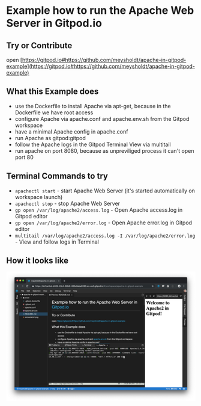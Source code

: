 # Example how to run the Apache Web Server in Gitpod.io

## Try or Contribute

open [https://gitpod.io#https://github.com/meysholdt/apache-in-gitpod-example](https://gitpod.io#https://github.com/meysholdt/apache-in-gitpod-example)

## What this Example does

* use the Dockerfile to install Apache via apt-get, because in the Dockerfile we have root access
* configure Apache via apache.conf and apache.env.sh from the Gitpod workspace
* have a minimal Apache config in apache.conf
* run Apache as gitpod:gitpod
* follow the Apache logs in the Gitpod Terminal View via multitail
* run apache on port 8080, because as unpreviliged process it can't open port 80

## Terminal Commands to try
* `apachectl start` - start Apache Web Server (it's started automatically on workspace launch)
* `apachectl stop` - stop Apache Web Server
* `gp open /var/log/apache2/access.log` - Open Apache access.log in Gitpod editor
* `gp open /var/log/apache2/error.log` - Open Apache error.log in Gitpod editor
* `multitail /var/log/apache2/access.log -I /var/log/apache2/error.log` - View and follow logs in Terminal

## How it looks like

![Screenshot](/screenshot.png)